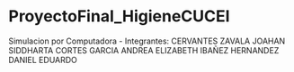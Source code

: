 # ProyectoFinal_HigieneCUCEI
 Simulacion por Computadora - Integrantes: CERVANTES ZAVALA JOAHAN SIDDHARTA CORTES GARCIA ANDREA ELIZABETH IBAÑEZ HERNANDEZ DANIEL EDUARDO
